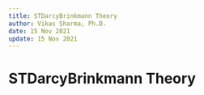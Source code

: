 ```yaml
---
title: STDarcyBrinkmann Theory
author: Vikas Sharma, Ph.D.
date: 15 Nov 2021
update: 15 Nov 2021
---
```


# STDarcyBrinkmann Theory

